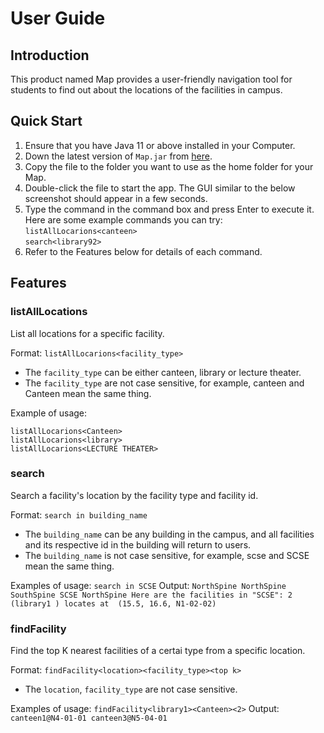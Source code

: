 # User Guide

## Introduction

This product named Map provides a user-friendly navigation tool for students to find out about the locations of the facilities in campus. 

## Quick Start

1. Ensure that you have Java 11 or above installed in your Computer.
1. Down the latest version of `Map.jar` from [here](http://link.to/Map).
1. Copy the file to the folder you want to use as the home folder for your Map.
1. Double-click the file to start the app. The GUI similar to the below screenshot should appear in a few seconds.
1. Type the command in the command box and press Enter to execute it.\
   Here are some example commands you can try:\
   `listAllLocarions<canteen>`\
   `search<library92>`
1. Refer to the Features below for details of each command.

## Features 

### **listAllLocations**
List all locations for a specific facility.

Format: `listAllLocarions<facility_type>`

* The `facility_type` can be either canteen, library or lecture theater.
* The `facility_type` are not case sensitive, for example, canteen and Canteen mean the same thing. 

Example of usage: 

`listAllLocarions<Canteen>`\
`listAllLocarions<library>`\
`listAllLocarions<LECTURE THEATER>`

### **search**
Search a facility's location by the facility type and facility id.

Format: `search in building_name`

* The `building_name` can be any building in the campus, and all facilities and its respective id in the building will return to users.
* The `building_name` is not case sensitive, for example, scse and SCSE mean the same thing.

Examples of usage:
`search in SCSE`
Output: 
`NorthSpine
NorthSpine
SouthSpine
SCSE
NorthSpine
Here are the facilities in "SCSE":
2 (library1 ) locates at  (15.5, 16.6, N1-02-02)`

### **findFacility**
Find the top K nearest facilities of a certai type from a specific location.
  
Format: `findFacility<location><facility_type><top k>`

* The `location`, `facility_type` are not case sensitive.

Examples of usage:
`findFacility<library1><Canteen><2>`
Output:
`canteen1@N4-01-01
canteen3@N5-04-01`
